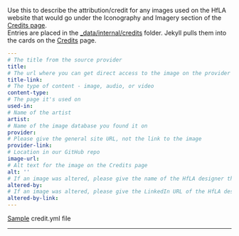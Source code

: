 Use this to describe the attribution/credit for any images used on the HfLA website that would go under the Iconography and Imagery section of the [Credits page](https://www.hackforla.org/credits/).  
Entries are placed in the [_data/internal/credits](https://github.com/hackforla/website/tree/gh-pages/_data/internal/credits) folder. Jekyll pulls them into the cards on the [Credits](https://www.hackforla.org/credits/) page.


```yaml
---
# The title from the source provider
title: 
# The url where you can get direct access to the image on the provider site
title-link: 
# The type of content - image, audio, or video 
content-type: 
# The page it's used on
used-in: 
# Name of the artist
artist: 
# Name of the image database you found it on
provider: 
# Please give the general site URL, not the link to the image
provider-link: 
# Location in our GitHub repo
image-url:
# Alt text for the image on the Credits page
alt: ''
# If an image was altered, please give the name of the HfLA designer that altered the image
altered-by:
# If an image was altered, please give the LinkedIn URL of the HfLA designer that altered the image
altered-by-link:
---
```

[Sample](https://github.com/hackforla/website/blob/gh-pages/_data/internal/credits/act.yml) credit.yml file

****